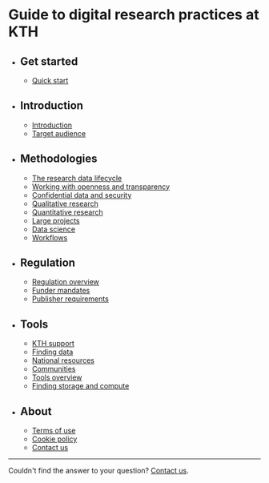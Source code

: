 <!-- markdownlint-disable MD007 -->
# Guide to digital research practices at KTH

<div class="grid cards" markdown>

- ## Get started
    - [Quick start](get_started/quick_start.md)

- ## Introduction
    - [Introduction](introduction/intro.md)
    - [Target audience](introduction/audience.md)

- ## Methodologies
    - [The research data lifecycle](methodologies/research-data-lifecycle.md)
    - [Working with openness and transparency](methodologies/openness.md)
    - [Confidential data and security](methodologies/confidential-data.md)
    - [Qualitative research](methodologies/qualitative-research.md)
    - [Quantitative research](methodologies/quantitative-research.md)
    - [Large projects](methodologies/large-projects.md)
    - [Data science](methodologies/data-science.md)
    - [Workflows](methodologies/workflows.md)

- ## Regulation
    - [Regulation overview](regulation/regulation.md)
    - [Funder mandates](regulation/funder-mandates.md)
    - [Publisher requirements](regulation/publisher-requirements.md)

- ## Tools
    - [KTH support](tools/kth-support.md)
    - [Finding data](tools/finding-data.md)
    - [National resources](tools/national.md)
    - [Communities](tools/communities.md)
    - [Tools overview](tools/tools.md)
    - [Finding storage and compute](tools/storage.md)
- ## About
    - [Terms of use](terms.md)
    - [Cookie policy](cookie-policy.md)
    - [Contact us](https://www.kth.se/om/fakta)
</div>

---

Couldn't find the answer to your question? [Contact us](https://www.kth.se/om/fakta).
